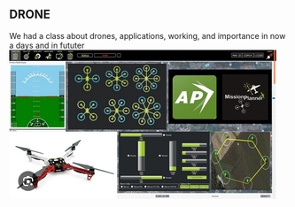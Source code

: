## DRONE
We had a class about drones, applications, working, and importance in now a days and in fututer
![image](https://github.com/kpr22102210/10-Days-internship/blob/main/img/Screenshot%202023-05-16%20at%2009-28-33%20mission%20planner%20-%20Google%20Search.png)

